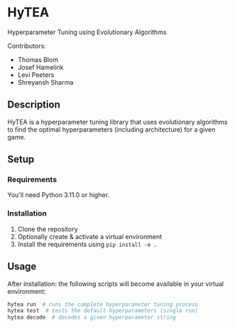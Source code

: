 # HyTEA

Hyperparameter Tuning using Evolutionary Algorithms

Contributors:

- Thomas Blom
- Josef Hamelink
- Levi Peeters
- Shreyansh Sharma

## Description

HyTEA is a hyperparameter tuning library that uses evolutionary algorithms to find the optimal hyperparameters (including architecture) for a given game.

## Setup

### Requirements

You'll need Python 3.11.0 or higher.

### Installation

1. Clone the repository
2. Optionally create & activate a virtual environment
3. Install the requirements using `pip install -e .`

## Usage

After installation: the following scripts will become available in your virtual environment:

```bash
hytea run  # runs the complete hyperparameter tuning process
hytea test  # tests the default hyperparameters (single run)
hytea decode  # decodes a given hyperparameter string
```
